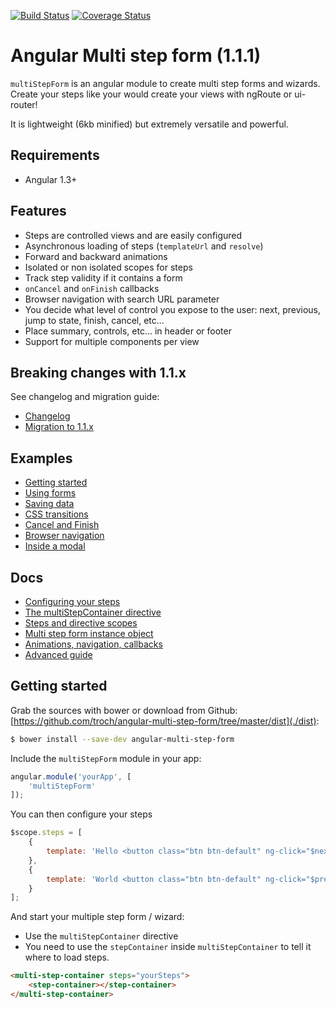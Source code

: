[![Build Status](https://travis-ci.org/troch/angular-multi-step-form.svg?branch=master)](https://travis-ci.org/troch/angular-multi-step-form)
[![Coverage Status](https://coveralls.io/repos/troch/angular-multi-step-form/badge.svg?branch=master)](https://coveralls.io/r/troch/angular-multi-step-form?branch=master)

# Angular Multi step form (1.1.1)

`multiStepForm` is an angular module to create multi step forms and wizards. Create your steps like your would
create your views with ngRoute or ui-router!

It is lightweight (6kb minified) but extremely versatile and powerful.


## Requirements

- Angular 1.3+


## Features

- Steps are controlled views and are easily configured
- Asynchronous loading of steps (`templateUrl` and `resolve`)
- Forward and backward animations
- Isolated or non isolated scopes for steps
- Track step validity if it contains a form
- `onCancel` and `onFinish` callbacks
- Browser navigation with search URL parameter
- You decide what level of control you expose to the user: next, previous, jump to state, finish, cancel, etc...
- Place summary, controls, etc... in header or footer
- Support for multiple components per view


## Breaking changes with 1.1.x

See changelog and migration guide:

- [Changelog](./CHANGELOG.md)
- [Migration to 1.1.x](./docs/migrating-to-1.1.x.md)

## Examples

- [Getting started](http://blog.reactandbethankful.com/angular-multi-step-form/#/getting-started)
- [Using forms](http://blog.reactandbethankful.com/angular-multi-step-form/#/using-forms)
- [Saving data](http://blog.reactandbethankful.com/angular-multi-step-form/#/saving-data)
- [CSS transitions](http://blog.reactandbethankful.com/angular-multi-step-form/#/css-transitions)
- [Cancel and Finish](http://blog.reactandbethankful.com/angular-multi-step-form/#/cancel-finish)
- [Browser navigation](http://blog.reactandbethankful.com/angular-multi-step-form/#/browser-navigation)
- [Inside a modal](http://blog.reactandbethankful.com/angular-multi-step-form/#/inside-modal)


## Docs

- [Configuring your steps](./docs/configuring-steps.md)
- [The multiStepContainer directive](./docs/multi-step-container.md)
- [Steps and directive scopes](./docs/scopes.md)
- [Multi step form instance object](./docs/multi-step-instance.md)
- [Animations, navigation, callbacks](./docs/steps-lifecycle.md)
- [Advanced guide](./docs/advanced-guide.md)


## Getting started

Grab the sources with bower or download from Github: [https://github.com/troch/angular-multi-step-form/tree/master/dist](./dist):

```sh
$ bower install --save-dev angular-multi-step-form
```

Include the `multiStepForm` module in your app:

```javascript
angular.module('yourApp', [
    'multiStepForm'
]);
```

You can then configure your steps

```javascript
$scope.steps = [
    {
        template: 'Hello <button class="btn btn-default" ng-click="$nextStep()">Next</button>'
    },
    {
        template: 'World <button class="btn btn-default" ng-click="$previousStep()">Previous</button>'
    }
];
```

And start your multiple step form / wizard:
- Use the `multiStepContainer` directive
- You need to use the `stepContainer` inside `multiStepContainer` to tell it where to load steps.

```html
<multi-step-container steps="yourSteps">
    <step-container></step-container>
</multi-step-container>
```
